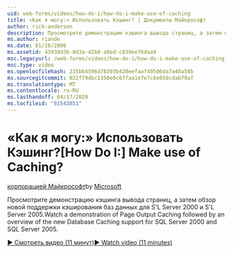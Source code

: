 ```yaml
---
uid: web-forms/videos/how-do-i/how-do-i-make-use-of-caching
title: «Как я могу:» Использовать Кэшинг? | Документы Майкрософт
author: rick-anderson
description: Просмотрите демонстрацию кэшинга вывода страниц, а затем обзор новой поддержки кэширования баз данных для S'L Server 2000 и S'L Server 2005.
ms.author: riande
ms.date: 01/16/2006
ms.assetid: 43939d36-0d3a-42b0-a9ed-c839eef6daa9
msc.legacyurl: /web-forms/videos/how-do-i/how-do-i-make-use-of-caching
msc.type: video
ms.openlocfilehash: 235b64596d78393b428eefaaf49506da7a48a58b
ms.sourcegitcommit: 022f79dbc1350e0c6ffaa1e7e7c6e850cdabf9af
ms.translationtype: MT
ms.contentlocale: ru-RU
ms.lasthandoff: 04/17/2020
ms.locfileid: "81543851"
---
```

# <a name="how-do-i-make-use-of-caching"></a><span data-ttu-id="4b435-104">«Как я могу:» Использовать Кэшинг?</span><span class="sxs-lookup"><span data-stu-id="4b435-104">[How Do I:] Make use of Caching?</span></span>

<span data-ttu-id="4b435-105">[корпорацией Майкрософт](https://github.com/microsoft)</span><span class="sxs-lookup"><span data-stu-id="4b435-105">by [Microsoft](https://github.com/microsoft)</span></span>

<span data-ttu-id="4b435-106">Просмотрите демонстрацию кэшинга вывода страниц, а затем обзор новой поддержки кэширования баз данных для S'L Server 2000 и S'L Server 2005.</span><span class="sxs-lookup"><span data-stu-id="4b435-106">Watch a demonstration of Page Output Caching followed by an overview of the new Database Caching support for SQL Server 2000 and SQL Server 2005.</span></span>

[<span data-ttu-id="4b435-107">&#9654; Смотреть видео (11 минут)</span><span class="sxs-lookup"><span data-stu-id="4b435-107">&#9654; Watch video (11 minutes)</span></span>](https://channel9.msdn.com/Blogs/ASP-NET-Site-Videos/how-do-i-make-use-of-caching)
